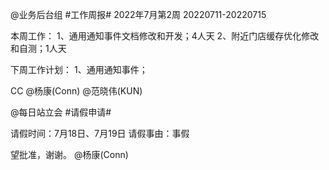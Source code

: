 @业务后台组 #工作周报#
2022年7月第2周 20220711-20220715

本周工作：
1、通用通知事件文档修改和开发；4人天
2、附近门店缓存优化修改和自测；1人天

下周工作计划：
1、通用通知事件；

CC @杨康(Conn) @范晓伟(KUN)


@每日站立会 #请假申请# 

请假时间：7月18日、7月19日
请假事由：事假

望批准，谢谢。 @杨康(Conn) 
